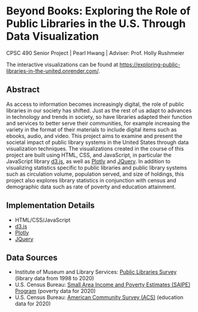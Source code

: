 # Beyond Books: Exploring the Role of Public Libraries in the U.S. Through Data Visualization
CPSC 490 Senior Project | Pearl Hwang | Adviser: Prof. Holly Rushmeier

The interactive visualizations can be found at https://exploring-public-libraries-in-the-united.onrender.com/.

## Abstract
As access to information becomes increasingly digital, the role of public libraries in our society has shifted. Just as the rest of us adapt to advances in technology and trends in society, so have libraries adapted their function and services to better serve their communities, for example increasing the variety in the format of their materials to include digital items such as ebooks, audio, and video. This project aims to examine and present the societal impact of public library systems in the United States through data visualization techniques. The visualizations created in the course of this project are built using HTML, CSS, and JavaScript, in particular the JavaScript library [d3.js](https://d3js.org/), as well as [Plotly](https://plotly.com/javascript/) and [JQuery](https://jquery.com/). In addition to visualizing statistics specific to public libraries and public library systems such as circulation volume, population served, and size of holdings, this project also explores library statistics in conjunction with census and demographic data such as rate of poverty and education attainment.

## Implementation Details
* HTML/CSS/JavaScript
* [d3.js](https://d3js.org/)
* [Plotly](https://plotly.com/javascript/)
* [JQuery](https://jquery.com/)

## Data Sources
* Institute of Museum and Library Services: [Public Libraries Survey](https://www.imls.gov/research-evaluation/data-collection/public-libraries-survey) (library data from 1998 to 2020)
* U.S. Census Bureau: [Small Area Income and Poverty Estimates (SAIPE) Program](https://www.census.gov/programs-surveys/saipe.html) (poverty data for 2020)
* U.S. Census Bureau: [American Community Survey (ACS)](https://www.census.gov/programs-surveys/acs) (education data for 2020)
